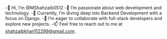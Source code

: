 -👋 Hi, I’m @MShahzaib0512
-👀 I’m passionate about web development and technology.
-🌱 Currently, I’m diving deep into Backend Development with a focus on Django.
-💞️ I’m eager to collaborate with full-stack developers and explore new projects.
-📫 Feel free to reach out to me at shahzaibkhan112299@gmail.com.




<!---
MShahzaib0512/MShahzaib0512 is a ✨ special ✨ repository because its `README.md` (this file) appears on your GitHub profile.
You can click the Preview link to take a look at your changes.
--->
